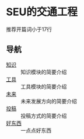 # SEU的交通工程

推荐开篇词小于17行

## 导航

<dl>
   <dt> <a href="knowledge">知识</a> </dt>
        <dd>知识模块的简要介绍</dd>

   <dt> <a href="tools">工具</a> </dt>
        <dd>工具模块的简要介绍</dd>

   <dt> <a href="future">未来</a> </dt>
        <dd>未来发展方向的简要介绍</dd>

   <dt> <a href="contribute">投稿</a> </dt>
        <dd>投稿方式的简要介绍</dd>

   <dt> <a href="good_stuff">好东西</a> </dt>
        <dd>一点点好东西</dd>
</dl>

<!--
 *                                                     __----~~~~~~~~~~~------___
 *                                    .  .   ~~//====......          __--~ ~~
 *                    -.            \_|//     |||\\  ~~~~~~::::... /~
 *                 ___-==_       _-~o~  \/    |||  \\            _/~~-
 *         __---~~~.==~||\=_    -_--~/_-~|-   |\\   \\        _/~
 *     _-~~     .=~    |  \\-_    '-~7  /-   /  ||    \      /
 *   .~       .~       |   \\ -_    /  /-   /   ||      \   /
 *  /  ____  /         |     \\ ~-_/  /|- _/   .||       \ /
 *  |~~    ~~|--~~~~--_ \     ~==-/   | \~--===~~        .\
 *           '         ~-|      /|    |-~\~~       __--~~
 *                       |-~~-_/ |    |   ~\_   _-~            /\
 *                            /  \     \__   \/~                \__
 *                        _--~ _/ | .-~~____--~-/                  ~~==.
 *                       ((->/~   '.|||' -_|    ~~-/ ,              . _||
 *                                  -_     ~\      ~~---l__i__i__i--~~_/
 *                                  _-~-__   ~)  \--______________--~~
 *                                //.-~~~-~_--~- |-------~~~~~~~~
 *                                       //.-~~~--\
 *                       ~~~~~~~~~~~~~~~~~~~~~~~~~~~~~~~~~~~~~~~~~~~
 * 
 *                               神兽保佑            永无BUG
 -->

 